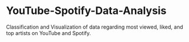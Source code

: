 # YouTube-Spotify-Data-Analysis
 Classification and Visualization of data regarding most viewed, liked, and top artists on YouTube and Spotify.
